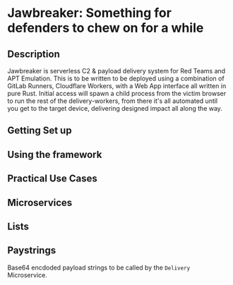 # Jawbreaker: Something for defenders to chew on for a while
## Description
Jawbreaker is serverless C2 & payload delivery system for Red Teams and APT Emulation. This is to be written to be deployed using a combination of GitLab Runners, Cloudflare Workers, with a Web App interface all written in pure Rust. Initial access will spawn a child process from the victim browser to run the rest of the delivery-workers, from there it's all automated until you get to the target device, delivering designed impact all along the way.



## Getting Set up
## Using the framework
## Practical Use Cases
## Microservices

## Lists

## Paystrings
Base64 encdoded payload strings to be called by the `Delivery` Microservice. 
